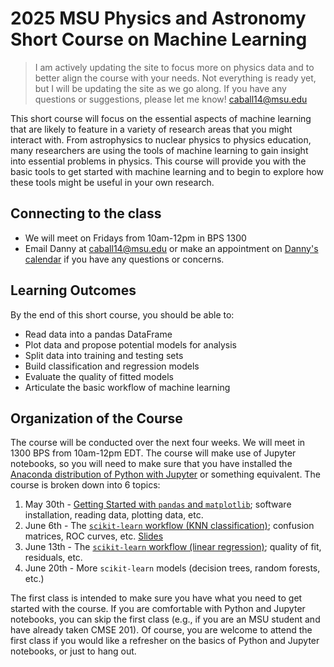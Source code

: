 # 2025 MSU Physics and Astronomy Short Course on Machine Learning

> I am actively updating the site to focus more on physics data and to better align the course with your needs. Not everything is ready yet, but I will be updating the site as we go along. If you have any questions or suggestions, please let me know! <caball14@msu.edu>

This short course will focus on the essential aspects of machine learning that are likely to feature in a variety of research areas that you might interact with. From astrophysics to nuclear physics to physics education, many researchers are using the tools of machine learning to gain insight into essential problems in physics. This course will provide you with the basic tools to get started with machine learning and to begin to explore how these tools might be useful in your own research.

## Connecting to the class

* We will meet on Fridays from 10am-12pm in BPS 1300
* Email Danny at <caball14@msu.edu> or make an appointment on [Danny's calendar](https://app.cal.com/dannycaballero/15min) if you have any questions or concerns.

## Learning Outcomes

By the end of this short course, you should be able to:

* Read data into a pandas DataFrame
* Plot data and propose potential models for analysis
* Split data into training and testing sets
* Build classification and regression models
* Evaluate the quality of fitted models
* Articulate the basic workflow of machine learning

## Organization of the Course

The course will be conducted over the next four weeks. We will meet in 1300 BPS from 10am-12pm EDT. The course will make use of Jupyter notebooks, so you will need to make sure that you have installed the [Anaconda distribution of Python with Jupyter](https://www.anaconda.com/products/individual) or something equivalent. The course is broken down into 6 topics:

1. May 30th - [Getting Started with `pandas` and `matplotlib`](./activities/01-exploring-data-with-pandas-student.ipynb); software installation, reading data, plotting data, etc.
2. June 6th - The [`scikit-learn` workflow (KNN classification)](./activities/02-classification-models-with-scikit-learn-student.ipynb); confusion matrices, ROC curves, etc. [Slides](./slides/day-02-classification.pdf)
3. June 13th - The [`scikit-learn` workflow (linear regression)](./activities/03-regression-models-with-scikit-student.ipynb); quality of fit, residuals, etc.
4. June 20th - More `scikit-learn` models (decision trees, random forests, etc.)

The first class is intended to make sure you have what you need to get started with the course. If you are comfortable with Python and Jupyter notebooks, you can skip the first class (e.g., if you are an MSU student and have already taken CMSE 201). Of course, you are welcome to attend the first class if you would like a refresher on the basics of Python and Jupyter notebooks, or just to hang out.

